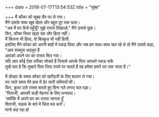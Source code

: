 +++
date = 2018-07-17T13:54:53Z
title = "सुबह"

+++ 
मैं कौका को सुबह सैर पर ले गया।   
मैंने उसके साथ खूब खेला और बहुत दूर तक चला।   
"अब मैं घर कैसे पहुँचूँ? मुझे रास्ता दिखाओ," मैंने उससे पूछा।   
फिर, कौका स्थिर खड़ा रहा और हिला नहीं।   
मैं कितना भी हिला, वो बिल्कुल भी नहीं हिली.   
इसलिए मैंने कोका को अपनी बाहों में पकड़ लिया और जब हम साथ-साथ चल रहे थे तो मैंने उससे कहा,   
"आप सचमुच अद्भुत हैं   
आपको अपने घर का रास्ता मिल गया।   
यदि आप कोई ऐसा तरीका सोचते हैं जिससे आपके पिता आपको पकड़ सकें   
तुम्हें पता है कि तुम्हारे पिता जिस रास्ते पर चलते हैं वह हमेशा हमारे घर तक जाता है।"   
   
मैं दोपहर के समय कौका को खरीदारी के लिए बाज़ार ले गया।   
घर जाते समय मेरे हाथ में ढेर सारी सब्जियाँ थीं।   
फिर, कूका उसे रास्ता बताते हुए बिना गले लगाए चल पड़ा।   
“पिताजी, आपकी कड़ी मेहनत के लिए धन्यवाद।   
'क्योंकि मैं अपने घर का रास्ता जानता हूँ   
पिताजी, सड़क के बारे में चिंता मत करो।   
मानो कह रहा हो  
